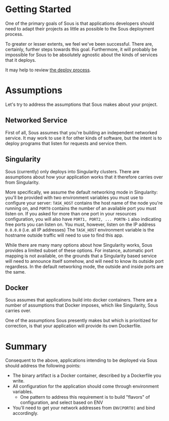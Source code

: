 # Getting Started

One of the primary goals of Sous is that
applications developers should need to adapt their projects
as little as possible to the Sous deployment process.

To greater or lesser extents, we feel we've been successful.
There are, certainly, further steps towards this goal.
Furthermore, it will probably be impossible for Sous to be
absolutely agnostic about the kinds of services that it deploys.

It may help to review
[the deploy process](./deployment-workflow.md).

# Assumptions

Let's try to address the assumptions that Sous makes about your project.

## Networked Service

First of all, Sous assumes that you're building an independent networked service.
It may work to use it for other kinds of software,
but the intent is to deploy programs that listen for requests and service them.

## Singularity

Sous (currently) only deploys into Singularity clusters.
There are assumptions about
how your application works
that it therefore carries over
from Singularity.

More specifically,
we assume the default networking mode in Singularity:
you'll be provided with two environment variables you must use to configure your server:
    `TASK_HOST` contains the host name of the node you're running on, and
    `PORT0` contains the number of an available port you must listen on.
If you asked for more than one port in your resources configuration, you will also have
    `PORT1, PORT2, ... PORTN-1` also indicating free ports you can listen on.
You must, however, listen on the IP address `0.0.0.0` (i.e. all IP addresses)
The `TASK_HOST` environment variable is the hostname outside traffic will need to use
to find this app.


While there are many many options about how Singularity works,
Sous provides a limited subset of these options.
For instance, automatic port mapping is not available,
on the grounds that a Singularity based service
will need to announce itself somehow,
and will need to know its outside port regardless.
In the default networking mode, the outside and inside ports are the same.

## Docker

Sous assumes that applications build into docker containers.
There are a number of assumptions that Docker imposes,
which like Singularity,
Sous carries over.

One of the assumptions Sous presently makes but which is
prioritized for correction,
is that your application will provide its own Dockerfile.

# Summary

Consequent to the above,
applications intending to be deployed via Sous
should address the following points:

* The binary artifact is a Docker container, described by a Dockerfile you write.
* All configuration for the application should come through environment variables.
  * One pattern to address this requirement is to build "flavors" of configuration, and select based on ENV
* You'll need to get your network addresses from `ENV[PORT0]` and bind accordingly.
